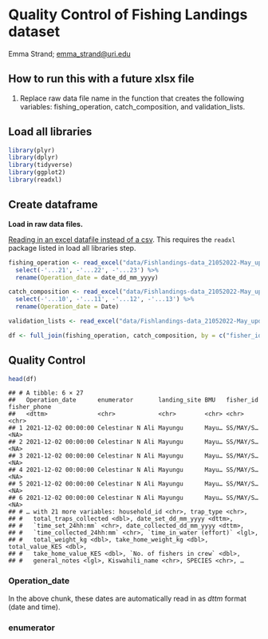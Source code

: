 Quality Control of Fishing Landings dataset
================
Emma Strand; <emma_strand@uri.edu>

## How to run this with a future xlsx file

1.  Replace raw data file name in the function that creates the
    following variables: fishing\_operation, catch\_composition, and
    validation\_lists.

## Load all libraries

``` r
library(plyr)
library(dplyr)
library(tidyverse)
library(ggplot2)
library(readxl)
```

## Create dataframe

**Load in raw data files.**

[Reading in an excel datafile instead of a
csv](http://www.sthda.com/english/wiki/reading-data-from-excel-files-xls-xlsx-into-r).
This requires the `readxl` package listed in load all libraries step.

``` r
fishing_operation <- read_excel("data/Fishlandings-data_21052022-May_update-cleaning in progress.xlsx", sheet = "fishing_operation") %>%
  select(-'...21', -'...22', -'...23') %>%
  rename(Operation_date = date_dd_mm_yyyy)

catch_composition <- read_excel("data/Fishlandings-data_21052022-May_update-cleaning in progress.xlsx", sheet = "catch_composition") %>%
  select(-'...10', -'...11', -'...12', -'...13') %>%
  rename(Operation_date = Date)

validation_lists <- read_excel("data/Fishlandings-data_21052022-May_update-cleaning in progress.xlsx", sheet = "validation_lists")

df <- full_join(fishing_operation, catch_composition, by = c("fisher_id", "Operation_date")) 
```

## Quality Control

``` r
head(df)
```

    ## # A tibble: 6 × 27
    ##   Operation_date      enumerator       landing_site BMU   fisher_id fisher_phone
    ##   <dttm>              <chr>            <chr>        <chr> <chr>     <chr>       
    ## 1 2021-12-02 00:00:00 Celestinar N Ali Mayungu      Mayu… SS/MAY/S… <NA>        
    ## 2 2021-12-02 00:00:00 Celestinar N Ali Mayungu      Mayu… SS/MAY/S… <NA>        
    ## 3 2021-12-02 00:00:00 Celestinar N Ali Mayungu      Mayu… SS/MAY/S… <NA>        
    ## 4 2021-12-02 00:00:00 Celestinar N Ali Mayungu      Mayu… SS/MAY/S… <NA>        
    ## 5 2021-12-02 00:00:00 Celestinar N Ali Mayungu      Mayu… SS/MAY/S… <NA>        
    ## 6 2021-12-02 00:00:00 Celestinar N Ali Mayungu      Mayu… SS/MAY/S… <NA>        
    ## # … with 21 more variables: household_id <chr>, trap_type <chr>,
    ## #   total_traps_collected <dbl>, date_set_dd_mm_yyyy <dttm>,
    ## #   `time_set_24hh:mm` <chr>, date_collected_dd_mm_yyyy <dttm>,
    ## #   `time_collected_24hh:mm` <chr>, `time_in_water (effort)` <lgl>,
    ## #   total_weight_kg <dbl>, take_home_weight_kg <dbl>, total_value_KES <dbl>,
    ## #   take_home_value_KES <dbl>, `No. of fishers in crew` <dbl>,
    ## #   general_notes <lgl>, Kiswahili_name <chr>, SPECIES <chr>, …

### Operation\_date

In the above chunk, these dates are automatically read in as *dttm*
format (date and time).

### enumerator
